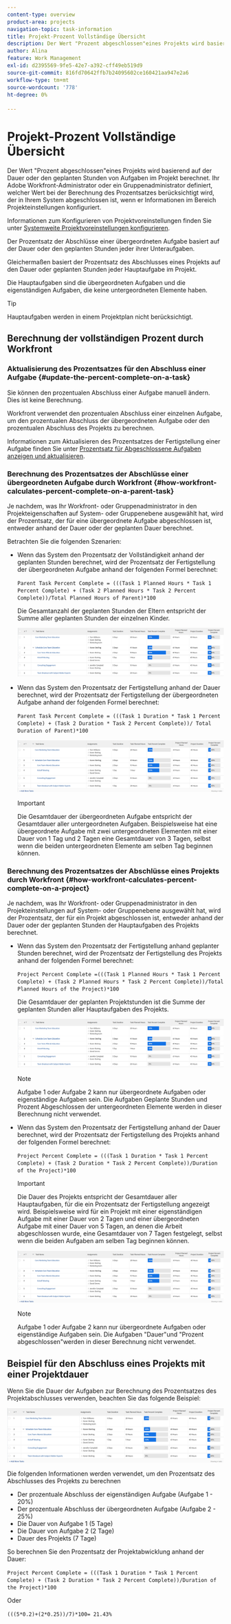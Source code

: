 ```yaml
---
content-type: overview
product-area: projects
navigation-topic: task-information
title: Projekt-Prozent Vollständige Übersicht
description: Der Wert "Prozent abgeschlossen"eines Projekts wird basierend auf der geplanten Dauer oder den geplanten Stunden von Aufgaben im Projekt berechnet. Ihr Adobe Workfront-Administrator oder ein Gruppenadministrator definiert, welcher Wert bei der Berechnung des Prozentsatzes berücksichtigt wird, der in Ihrem System abgeschlossen ist, wenn er Informationen im Bereich Projekteinstellungen konfiguriert. Informationen zum Konfigurieren von Projektvoreinstellungen finden Sie unter Systemweite Projekteigenschaften konfigurieren .
author: Alina
feature: Work Management
exl-id: d2395569-9fe5-42e7-a392-cff49eb519d9
source-git-commit: 816fd70642ffb7b24095602ce160421aa947e2a6
workflow-type: tm+mt
source-wordcount: '778'
ht-degree: 0%

---
```


# Projekt-Prozent Vollständige Übersicht

<!-- Audited 01/2024 -->

Der Wert &quot;Prozent abgeschlossen&quot;eines Projekts wird basierend auf der Dauer oder den geplanten Stunden von Aufgaben im Projekt berechnet. Ihr Adobe Workfront-Administrator oder ein Gruppenadministrator definiert, welcher Wert bei der Berechnung des Prozentsatzes berücksichtigt wird, der in Ihrem System abgeschlossen ist, wenn er Informationen im Bereich Projekteinstellungen konfiguriert.

Informationen zum Konfigurieren von Projektvoreinstellungen finden Sie unter [Systemweite Projektvoreinstellungen konfigurieren](../../../administration-and-setup/set-up-workfront/configure-system-defaults/set-project-preferences.md).

Der Prozentsatz der Abschlüsse einer übergeordneten Aufgabe basiert auf der Dauer oder den geplanten Stunden jeder ihrer Unteraufgaben.

Gleichermaßen basiert der Prozentsatz des Abschlusses eines Projekts auf den Dauer oder geplanten Stunden jeder Hauptaufgabe im Projekt.

Die Hauptaufgaben sind die übergeordneten Aufgaben und die eigenständigen Aufgaben, die keine untergeordneten Elemente haben.

>[!TIP]
>
>Hauptaufgaben werden in einem Projektplan nicht berücksichtigt.

## Berechnung der vollständigen Prozent durch Workfront

### Aktualisierung des Prozentsatzes für den Abschluss einer Aufgabe {#update-the-percent-complete-on-a-task}

Sie können den prozentualen Abschluss einer Aufgabe manuell ändern. Dies ist keine Berechnung.

Workfront verwendet den prozentualen Abschluss einer einzelnen Aufgabe, um den prozentualen Abschluss der übergeordneten Aufgabe oder den prozentualen Abschluss des Projekts zu berechnen.

Informationen zum Aktualisieren des Prozentsatzes der Fertigstellung einer Aufgabe finden Sie unter [Prozentsatz für Abgeschlossene Aufgaben anzeigen und aktualisieren](../../../manage-work/projects/updating-work-in-a-project/view-update-percent-complete-for-tasks.md).

### Berechnung des Prozentsatzes der Abschlüsse einer übergeordneten Aufgabe durch Workfront {#how-workfront-calculates-percent-complete-on-a-parent-task}

Je nachdem, was Ihr Workfront- oder Gruppenadministrator in den Projekteigenschaften auf System- oder Gruppenebene ausgewählt hat, wird der Prozentsatz, der für eine übergeordnete Aufgabe abgeschlossen ist, entweder anhand der Dauer oder der geplanten Dauer berechnet.

Betrachten Sie die folgenden Szenarien:

* Wenn das System den Prozentsatz der Vollständigkeit anhand der geplanten Stunden berechnet, wird der Prozentsatz der Fertigstellung der übergeordneten Aufgabe anhand der folgenden Formel berechnet:

  `Parent Task Percent Complete = (((Task 1 Planned Hours * Task 1 Percent Complete) + (Task 2 Planned Hours * Task 2 Percent Complete))/Total Planned Hours of Parent)*100`

  Die Gesamtanzahl der geplanten Stunden der Eltern entspricht der Summe aller geplanten Stunden der einzelnen Kinder.

  ![](assets/project-with-tasks-percent-complete-planned-hours-calculation.png)

* Wenn das System den Prozentsatz der Fertigstellung anhand der Dauer berechnet, wird der Prozentsatz der Fertigstellung der übergeordneten Aufgabe anhand der folgenden Formel berechnet:

  `Parent Task Percent Complete = (((Task 1 Duration * Task 1 Percent Complete) + (Task 2 Duration * Task 2 Percent Complete))/ Total Duration of Parent)*100`

  ![](assets/project-with-tasks-percent-complete-duration-calculation.png)

  >[!IMPORTANT]
  >
  >Die Gesamtdauer der übergeordneten Aufgabe entspricht der Gesamtdauer aller untergeordneten Aufgaben. Beispielsweise hat eine übergeordnete Aufgabe mit zwei untergeordneten Elementen mit einer Dauer von 1 Tag und 2 Tagen eine Gesamtdauer von 3 Tagen, selbst wenn die beiden untergeordneten Elemente am selben Tag beginnen können.


### Berechnung des Prozentsatzes der Abschlüsse eines Projekts durch Workfront {#how-workfront-calculates-percent-complete-on-a-project}

Je nachdem, was Ihr Workfront- oder Gruppenadministrator in den Projekteinstellungen auf System- oder Gruppenebene ausgewählt hat, wird der Prozentsatz, der für ein Projekt abgeschlossen ist, entweder anhand der Dauer oder der geplanten Stunden der Hauptaufgaben des Projekts berechnet.

* Wenn das System den Prozentsatz der Fertigstellung anhand geplanter Stunden berechnet, wird der Prozentsatz der Fertigstellung des Projekts anhand der folgenden Formel berechnet:

  `Project Percent Complete =(((Task 1 Planned Hours * Task 1 Percent Complete) + (Task 2 Planned Hours * Task 2 Percent Complete))/Total Planned Hours of the Project)*100`

  Die Gesamtdauer der geplanten Projektstunden ist die Summe der geplanten Stunden aller Hauptaufgaben des Projekts.

  ![](assets/project-with-tasks-percent-complete-planned-hours-calculation.png)

  >[!NOTE]
  >
  >Aufgabe 1 oder Aufgabe 2 kann nur übergeordnete Aufgaben oder eigenständige Aufgaben sein. Die Aufgaben Geplante Stunden und Prozent Abgeschlossen der untergeordneten Elemente werden in dieser Berechnung nicht verwendet.

* Wenn das System den Prozentsatz der Fertigstellung anhand der Dauer berechnet, wird der Prozentsatz der Fertigstellung des Projekts anhand der folgenden Formel berechnet:

  `Project Percent Complete = (((Task 1 Duration * Task 1 Percent Complete) + (Task 2 Duration * Task 2 Percent Complete))/Duration of the Project)*100`

  >[!IMPORTANT]
  >
  >Die Dauer des Projekts entspricht der Gesamtdauer aller Hauptaufgaben, für die ein Prozentsatz der Fertigstellung angezeigt wird. Beispielsweise wird für ein Projekt mit einer eigenständigen Aufgabe mit einer Dauer von 2 Tagen und einer übergeordneten Aufgabe mit einer Dauer von 5 Tagen, an denen die Arbeit abgeschlossen wurde, eine Gesamtdauer von 7 Tagen festgelegt, selbst wenn die beiden Aufgaben am selben Tag beginnen können.

  ![](assets/project-with-tasks-percent-complete-duration-calculation.png)

  >[!NOTE]
  >
  >Aufgabe 1 oder Aufgabe 2 kann nur übergeordnete Aufgaben oder eigenständige Aufgaben sein. Die Aufgaben &quot;Dauer&quot;und &quot;Prozent abgeschlossen&quot;werden in dieser Berechnung nicht verwendet.

## Beispiel für den Abschluss eines Projekts mit einer Projektdauer

Wenn Sie die Dauer der Aufgaben zur Berechnung des Prozentsatzes des Projektabschlusses verwenden, beachten Sie das folgende Beispiel:

![](assets/project-with-tasks-percent-complete-duration-calculation.png)

Die folgenden Informationen werden verwendet, um den Prozentsatz des Abschlusses des Projekts zu berechnen

* Der prozentuale Abschluss der eigenständigen Aufgabe (Aufgabe 1 - 20%)
* Der prozentuale Abschluss der übergeordneten Aufgabe (Aufgabe 2 - 25%)
* Die Dauer von Aufgabe 1 (5 Tage)
* Die Dauer von Aufgabe 2 (2 Tage)
* Dauer des Projekts (7 Tage)


So berechnen Sie den Prozentsatz der Projektabwicklung anhand der Dauer:

`Project Percent Complete = (((Task 1 Duration * Task 1 Percent Complete) + (Task 2 Duration * Task 2 Percent Complete))/Duration of the Project)*100`

Oder

`(((5*0.2)+(2*0.25))/7)*100= 21.43%`


<!--drafted, this was the old example:

When using the Planned Duration of the tasks to calculate the percent complete of a project, consider the following example:

percent_complete_on_project_example.png

Only the parent task (Task 1) and the standalone task (Task 8) are used to calculate the percent complete of the project.

The secondary parents of Task 1 are used to calculate the percent complete of the main parent (Task 1).

To calculate the percent complete of the main parent (Task 1), first calculate the percent complete of its secondary parents:

Task 5 Percent Complete = ((14 * 0.75 + 12 * 0.25)/(12 + 14))*100 = 51.92%

Task 2 Percent Complete = ((5 * 0.7 + 2 * 0.5)/(5 + 2))*100 = 64.29 %

Then, to calculate the percent complete of the main parent (Task 1), use the following formula:

Task 1 Percent Complete =((56 * 0.5192 + 7 * 0.6429)/63)*100 = 53.29%

To calculate the percent complete of the project, you will need to have the following numbers ready:

Task 1 Duration (63 hours) and Percent Complete (53.29%)
Task 8 Duration (100 hours) and Percent Complete (4%)
Now, to calculate the percent complete of the project, use the following formula:

Project Percent Complete =((100 * 0.04 + 63 * 0.5329))/163)*100 = 23.05%
-->